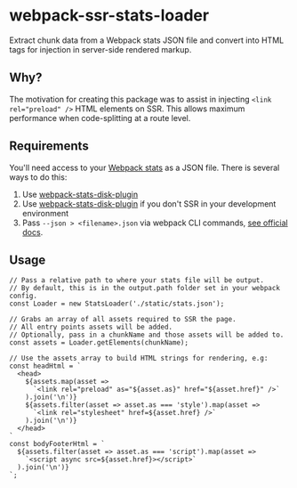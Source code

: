 # webpack-ssr-stats-loader

Extract chunk data from a Webpack stats JSON file and convert into HTML tags for injection in server-side rendered markup.

## Why?

The motivation for creating this package was to assist in injecting `<link rel="preload" />` HTML elements on SSR. This allows maximum performance when code-splitting at a route level.

## Requirements

You'll need access to your [Webpack stats](https://webpack.js.org/api/stats/) as a JSON file. There is several ways to do this:
1. Use [webpack-stats-disk-plugin](https://github.com/fender/webpack-stats-disk-plugin)
1. Use [webpack-stats-disk-plugin](https://github.com/FormidableLabs/webpack-stats-plugin) if you don't SSR in your development environment
1. Pass `--json > <filename>.json` via webpack CLI commands, [see official docs](https://webpack.js.org/api/stats/).

## Usage

```es6
// Pass a relative path to where your stats file will be output.
// By default, this is in the output.path folder set in your webpack config.
const Loader = new StatsLoader('./static/stats.json');

// Grabs an array of all assets required to SSR the page.
// All entry points assets will be added.
// Optionally, pass in a chunkName and those assets will be added to.
const assets = Loader.getElements(chunkName);

// Use the assets array to build HTML strings for rendering, e.g:
const headHtml = `
  <head>
    ${assets.map(asset =>
      `<link rel="preload" as="${asset.as}" href="${asset.href}" />`
    ).join('\n')}
    ${assets.filter(asset => asset.as === 'style').map(asset =>
      `<link rel="stylesheet" href=${asset.href} />`
    ).join('\n')}
  </head>
`
const bodyFooterHtml = `
  ${assets.filter(asset => asset.as === 'script').map(asset =>
    `<script async src=${asset.href}></script>`
  ).join('\n')}
`;

```

